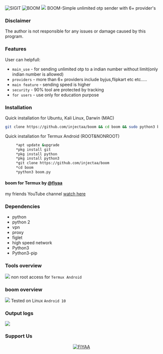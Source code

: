 <img title="SIGIT" src="https://img.shields.io/badge/CODENAME%20-BOOM-SCRIPT?colorA=grey&colorB=green&style=for-the-badge"> <img title="BOOM" src="https://img.shields.io/badge/VERSION%20-1.0-SCRIPT?colorA=grey&colorB=green&style=for-the-badge"> 
<img src="https://raw.githubusercontent.com/injectaa/boom/main/boom1.jpg">
BOOM-Simple unlimited otp sender with 6+ provider's

### Disclaimer
The author is not responsible for any issues or damage caused by this program.

### Features
User can helpfull:
- ```main_use``` - for sending unlimited otp to a indian number without limit(only indian number is allowed) 
- ```providers``` - more than 6+ providers include byjus,flipkart etc etc..... 
- ```main feature``` - sending speed is higher
- ```security``` - 90% tool are protected by tracking
- ```for users``` - use only for education purpose 
### Installation
Quick installation for Ubuntu, Kali Linux, Darwin (MAC)
```bash
git clone https://github.com/injectaa/boom && cd boom && sudo python3 boom.py
```

Quick installation for Termux Android (ROOT&NONROOT)
````bash
     *apt update &upgrade
     *pkg install git
     *pkg install python
     *pkg install python3
     *git clone https://github.com/injectaa/boom
     *cd boom
     *python3 boom.py
````
#### boom for Termux by [@fiyaa](https://github.com/injectaa/boom)
 my friends YouTube channel [watch here](https://youtube.com/channel/UCldyBI4H1jK-X0RweVV5dkw)

### Dependencies
- python
- python 2
- vpn
- proxy
- figlet
- high speed network
- Python3
- Python3-pip
  

### Tools overview
<img src="https://raw.githubusercontent.com/injectaa/boom/main//boom1.jpg"></img>
 non root access for ```Termux Android```

### boom overview
<img src="https://raw.githubusercontent.com/injectaa/boom/main/Linux.jpg"></img>
Tested on Linux ```Android 10```

### Output logs
<img src="https://raw.githubusercontent.com/injectaa/boom/main/Oyp.jpg"></img>

### Support Us
<p align="center">
<a href="https://wa.me/+3197010286435"><img title="FIYAA" src="https://img.shields.io/badge/FIYAA-Contact me-FIYAA/SMILE%20MON?color=Blue&style=for-the-badge&logo=whatsapp"></a>

 </p>
